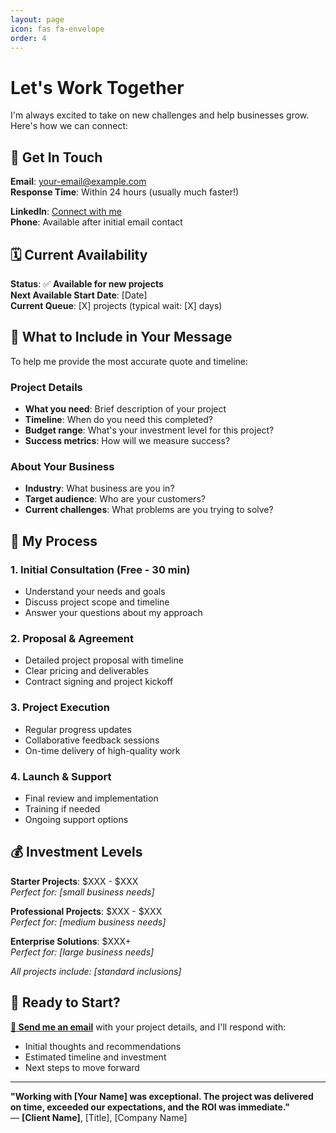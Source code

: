 ```yaml
---
layout: page
icon: fas fa-envelope
order: 4
---
```


# Let's Work Together

I'm always excited to take on new challenges and help businesses grow. Here's how we can connect:

## 📧 Get In Touch

**Email**: [your-email@example.com](mailto:your-email@example.com)  
**Response Time**: Within 24 hours (usually much faster!)

**LinkedIn**: [Connect with me](https://linkedin.com/in/yourprofile)  
**Phone**: Available after initial email contact

## 🗓️ Current Availability

**Status**: ✅ **Available for new projects**  
**Next Available Start Date**: [Date]  
**Current Queue**: [X] projects (typical wait: [X] days)

## 💬 What to Include in Your Message

To help me provide the most accurate quote and timeline:

### Project Details
- **What you need**: Brief description of your project
- **Timeline**: When do you need this completed?
- **Budget range**: What's your investment level for this project?
- **Success metrics**: How will we measure success?

### About Your Business  
- **Industry**: What business are you in?
- **Target audience**: Who are your customers?
- **Current challenges**: What problems are you trying to solve?

## 🔄 My Process

### 1. Initial Consultation (Free - 30 min)
- Understand your needs and goals
- Discuss project scope and timeline
- Answer your questions about my approach

### 2. Proposal & Agreement
- Detailed project proposal with timeline
- Clear pricing and deliverables
- Contract signing and project kickoff

### 3. Project Execution
- Regular progress updates
- Collaborative feedback sessions
- On-time delivery of high-quality work

### 4. Launch & Support
- Final review and implementation
- Training if needed
- Ongoing support options

## 💰 Investment Levels

**Starter Projects**: $XXX - $XXX  
*Perfect for: [small business needs]*

**Professional Projects**: $XXX - $XXX  
*Perfect for: [medium business needs]*

**Enterprise Solutions**: $XXX+  
*Perfect for: [large business needs]*

*All projects include: [standard inclusions]*

## 🎯 Ready to Start?

**[📧 Send me an email](mailto:your-email@example.com)** with your project details, and I'll respond with:
- Initial thoughts and recommendations
- Estimated timeline and investment
- Next steps to move forward

---

**"Working with [Your Name] was exceptional. The project was delivered on time, exceeded our expectations, and the ROI was immediate."**  
— **[Client Name]**, [Title], [Company Name]